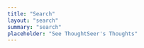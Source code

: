 ```yaml
---
title: "Search"
layout: "search"
summary: "search"
placeholder: "See ThoughtSeer's Thoughts"
---
```


